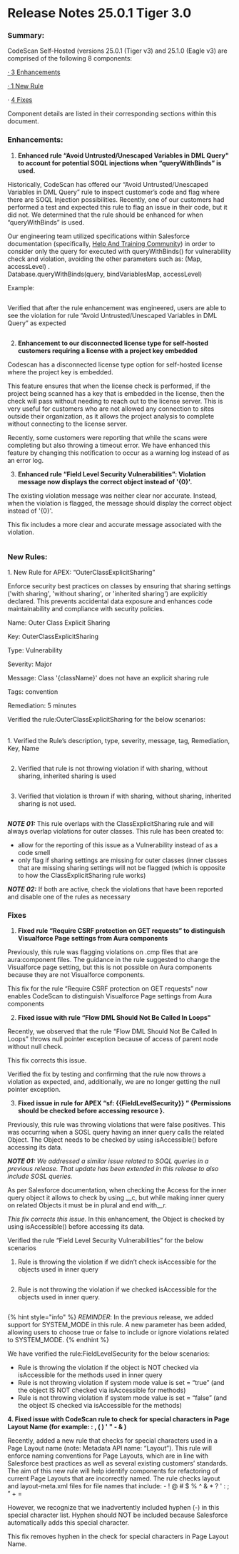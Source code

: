 # Release Notes 25.0.1 Tiger 3.0

### Summary:

CodeScan Self-Hosted (versions 25.0.1 (Tiger v3) and 25.1.0 (Eagle v3) are comprised of the following 8 components:

[·       3 Enhancements](release-notes-25.0.1-tiger-3.0.md#enhancements)

[·       1 New Rule](release-notes-25.0.1-tiger-3.0.md#new-rules)

·     [  4 Fixes](release-notes-25.0.1-tiger-3.0.md#fixes)

Component details are listed in their corresponding sections within this document.

### Enhancements:

1. **Enhanced rule “Avoid Untrusted/Unescaped Variables in DML Query" to account for potential SOQL injections when “queryWithBinds” is used.**

Historically, CodeScan has offered our “Avoid Untrusted/Unescaped Variables in DML Query” rule to inspect customer’s code and flag where there are SOQL Injection possibilities.  Recently, one of our customers had performed a test and expected this rule to flag an issue in their code, but it did not.  We determined that the rule should be enhanced for when “queryWithBinds” is used.

Our engineering team utilized specifications within Salesforce documentation (specifically,  [Help And Training Community](https://help.salesforce.com/s/articleView?id=release-notes.rn_apex_bind_var_soql.htm\&release=242\&type=5)) in order to consider only the query for executed with queryWithBinds() for vulnerability check and violation, avoiding the other parameters such as: (Map, accessLevel) .\
Database.queryWithBinds(query, bindVariablesMap, accessLevel)

Example:

<figure><img src="../../../../.gitbook/assets/image.png" alt=""><figcaption></figcaption></figure>

Verified that after the rule enhancement was engineered, users are able to see the violation for rule “Avoid Untrusted/Unescaped Variables in DML Query” as expected

<figure><img src="../../../../.gitbook/assets/image (1).png" alt=""><figcaption></figcaption></figure>

2. **Enhancement to our disconnected license type for self-hosted customers requiring a license with a project key embedded**

Codescan has a disconnected license type option for self-hosted license where the project key is embedded.

This feature ensures that when the license check is performed, if the project being scanned has a key that is embedded in the license, then the check will pass without needing to reach out to the license server.  This is very useful for customers who are not allowed any connection to sites outside their organization, as it allows the project analysis to complete without connecting to the license server.

Recently, some customers were reporting that while the scans were completing but also throwing a timeout error.  We have enhanced this feature by changing this notification to occur as a warning log instead of as an error log.

&#x20;

3. **Enhanced rule “Field Level Security Vulnerabilities”:  Violation message now displays the correct object instead of '{0}'.**

The existing violation message was neither clear nor accurate.  Instead, when the violation is flagged, the message should display the correct object instead of '{0}'.

This fix includes a more clear and accurate message associated with the violation.

<figure><img src="../../../../.gitbook/assets/image (2).png" alt=""><figcaption></figcaption></figure>

### New Rules:

1\.     New Rule for APEX: “OuterClassExplicitSharing”

Enforce security best practices on classes by ensuring that sharing settings ('with sharing', 'without sharing', or 'inherited sharing') are explicitly declared. This prevents accidental data exposure and enhances code maintainability and compliance with security policies.



Name: Outer Class Explicit Sharing

Key: OuterClassExplicitSharing

Type: Vulnerability

Severity: Major

Message: Class '{className}' does not have an explicit sharing rule

Tags: convention

Remediation: 5 minutes

&#x20;

Verified the rule:OuterClassExplicitSharing for the below scenarios:

\
1\. Verified the Rule’s description, type, severity, message, tag, Remediation, Key, Name

<figure><img src="../../../../.gitbook/assets/image (3).png" alt=""><figcaption></figcaption></figure>

2. Verified that rule is not throwing violation if with sharing, without sharing, inherited sharing is used

<figure><img src="../../../../.gitbook/assets/image (4).png" alt=""><figcaption></figcaption></figure>

3. Verified that violation is thrown if with sharing, without sharing, inherited sharing is not used.

<figure><img src="../../../../.gitbook/assets/image (5).png" alt=""><figcaption></figcaption></figure>

_**NOTE 01:**_ This rule overlaps with the ClassExplicitSharing rule and will always overlap violations for outer classes.  This rule has been created to:

* allow for the reporting of this issue as a Vulnerability instead of as a code smell
* only flag if sharing settings are missing for outer classes (inner classes that are missing sharing settings will not be flagged (which is opposite to how the ClassExplicitSharing rule works)

_**NOTE 02:**_ If both are active, check the violations that have been reported and disable one of the rules as necessary

### Fixes

1. **Fixed rule “Require CSRF protection on GET requests” to distinguish Visualforce Page settings from Aura components**

Previously, this rule was flagging violations on .cmp files that are aura:component files. The guidance in the rule suggested to change the Visualforce page setting, but this is not possible on Aura components because they are not Visualforce components.

This fix for the rule “Require CSRF protection on GET requests” now enables CodeScan to distinguish Visualforce Page settings from Aura components

&#x20;

2. **Fixed issue with rule “Flow DML Should Not Be Called In Loops"**

Recently, we observed that the rule “Flow DML Should Not Be Called In Loops" throws null pointer exception because of access of parent node without null check.

This fix corrects this issue.

Verified the fix by testing and confirming that the rule now throws a violation as expected, and, additionally, we are no longer getting the null pointer exception.

&#x20;

3. **Fixed issue in rule for APEX “sf: \{{FieldLevelSecurity\}} ” {Permissions should be checked before accessing resource }.**

Previously, this rule was throwing violations that were false positives.  This was occurring when a SOSL query having an inner query calls the related Object. The Object needs to be checked by using isAccessible() before accessing its data.

&#x20;

_**NOTE 01:** We addressed a similar issue related to SOQL queries in a previous release.  That update has been extended in this release to also include SOSL queries._



As per Salesforce documentation, when checking the Access for the inner query object it allows to check by using \_\_c, but while making inner query on related Objects it must be in plural and end with\_\_r.

_This fix corrects this issue._  In this enhancement, the Object is checked by using isAccessible() before accessing its data.

&#x20;

Verified the rule “Field Level Security Vulnerabilities” for the below scenarios

1. Rule is throwing the violation if we didn’t check isAccessible for the objects used in inner query

<figure><img src="../../../../.gitbook/assets/image (6).png" alt=""><figcaption></figcaption></figure>

2. Rule is not throwing the violation if we checked isAccessible for the objects used in inner query.

<figure><img src="../../../../.gitbook/assets/image (7).png" alt=""><figcaption></figcaption></figure>

{% hint style="info" %}
_REMINDER_: In the previous release, we added support for SYSTEM\_MODE in this rule. A new parameter has been added, allowing users to choose true or false to include or ignore violations related to SYSTEM\_MODE.
{% endhint %}

We have verified the rule:FieldLevelSecurity for the below scenarios:

* Rule is throwing the violation if the object is NOT checked via isAccessible for the methods used in inner query
* Rule is not throwing violation if system mode value is set = “true” (and the object IS NOT checked via isAccessible for methods)
* Rule is not throwing violation if system mode value is set = “false” (and the object IS checked via isAccessible for the methods)



&#x20;**4. Fixed issue with CodeScan rule to check for special characters in Page Layout Name (for example: : , ( ) ' " - & )**

Recently, added a new rule that checks for special characters used in a Page Layout name (note: Metadata API name: “Layout”). This rule will enforce naming conventions for Page Layouts, which are in line with Salesforce best practices as well as several existing customers’ standards. The aim of this new rule will help identify components for refactoring of current Page Layouts that are incorrectly named. The rule checks layout and layout-meta.xml files for file names that include: - ! @ # $ % ^ & \* ? ' : ; ” + =

However, we recognize that we inadvertently included hyphen (-) in this special character list.  Hyphen should NOT be included because Salesforce automatically adds this special character.&#x20;

&#x20;

This fix removes hyphen in the check for special characters in Page Layout Name.
